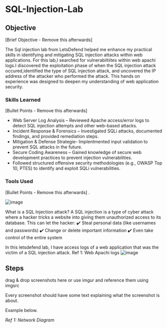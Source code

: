 # SQL-Injection-Lab


## Objective
[Brief Objective - Remove this afterwards]

The Sql injection lab from LetsDefend helped me enhance my practical skills in identifying and mitigating SQL injection attacks within web applications. For this lab,I searched for vulnerabiltiites within web apachi logs.I discovered the exploitation phase of when the SQL injection attack occured,identified the type of SQL injection attack, and uncovered the IP address of the attacker who performed the attack. This hands on experience was designed to deepen my understanding of web application security. 


### Skills Learned
[Bullet Points - Remove this afterwards]

- Web Server Log Analysis – Reviewed Apache access/error logs to detect SQL injection attempts and other web-based attacks.
- Incident Response & Forensics – Investigated SQLi attacks, documented findings, and provided remediation steps.
- Mitigation & Defense Strategie- Implentmented input validation to prevent SQL attacks in the future. 
- Secure Coding Awareness – Gained knowledge of secure web development practices to prevent injection vulnerabilities.
- Followed structured offensive security methodologies (e.g., OWASP Top 10, PTES) to identify and exploit SQLi vulnerabilities.

### Tools Used
[Bullet Points - Remove this afterwards]
.

![image](https://github.com/user-attachments/assets/ec6fde7a-d68d-4a69-9e1c-e35676c119a7)

What is a SQL Injection attack? 
A SQL injection is a type of cyber attack where a hacker tricks a website into giving them unauthorized access to its database.
This can let the hacker:
✔️ Steal personal data (like usernames and passwords)
✔️ Change or delete important information
✔️ Even take control of the entire system

In this letsdefend lab, I have access logs of a web application that was the victim of a SQL injection attack.
Ref 1: Web Apachi logs
![image](https://github.com/user-attachments/assets/e5a4d0a2-d91a-43c8-b0ba-9f0e7cf2dab6)

## Steps
drag & drop screenshots here or use imgur and reference them using imgsrc

Every screenshot should have some text explaining what the screenshot is about.

Example below.

*Ref 1: Network Diagram*
